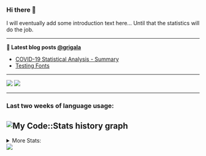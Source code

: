 ### Hi there 👋

I will eventually add some introduction text here... Until that the statistics will do the job. 

<!--
**grigala/grigala** is a ✨ _special_ ✨ repository because its `README.md` (this file) appears on your GitHub profile.

Here are some ideas to get you started:

- 🔭 I’m currently working on ...
- 🌱 I’m currently learning ...
- 👯 I’m looking to collaborate on ...
- 🤔 I’m looking for help with ...
- 💬 Ask me about ...
- 📫 How to reach me: ...
- 😄 Pronouns: ...
- ⚡ Fun fact: ...
-->

---

**📕 Latest blog posts [@grigala](https://grigala.github.io/blog/)**
<!-- BLOG-POST-LIST:START -->
- [COVID-19 Statistical Analysis - Summary](https://grigala.github.io/posts/2020/03/covid-19/)
- [Testing Fonts](https://grigala.github.io/posts/2019/12/testing-fonts/)
<!-- BLOG-POST-LIST:END -->

 ---
 
![](https://grigala-stats.vercel.app/api?username=grigala&count_private=true&show_icons=true&line_height=21&title_color=009930&icon_color=009930) ![](https://grigala-stats.vercel.app/api/top-langs/?username=grigala&layout=compact&title_color=009930)

<!-- images are not the same line
<p align = "center">
    <img src="https://github-readme-stats.vercel.app/api?username=grigala&count_private=true&show_icons=true&theme=dark&line_height=33" width="48%">
    <img src="https://github-readme-stats.vercel.app/api/top-langs/?username=grigala&layout=compact&theme=dark" width="48%">
</p> -->

---
### Last two weeks of language usage:

![My Code::Stats history graph](https://codestats-profile-readme.herokuapp.com/history-graph/grigala?max_languages=15)
---
<details>
<summary> More Stats: </summary>
  
<!--START_SECTION:waka-->
📊 **This Week I Spent My Time On** 

```text
⌚︎ Time Zone: Europe/Zurich

💬 Programming Languages: 
Java                     21 hrs 19 mins      █████████████████░░░░░░░░   69.25% 
Python                   3 hrs 21 mins       ██░░░░░░░░░░░░░░░░░░░░░░░   10.91% 
Asciidoc                 1 hr 19 mins        █░░░░░░░░░░░░░░░░░░░░░░░░   4.32% 
CSS                      1 hr 2 mins         ░░░░░░░░░░░░░░░░░░░░░░░░░   3.4% 
Scala                    59 mins             ░░░░░░░░░░░░░░░░░░░░░░░░░   3.24%

🔥 Editors: 
IntelliJ                 25 hrs 46 mins      █████████████████████░░░░   83.67% 
Vim                      2 hrs 41 mins       ██░░░░░░░░░░░░░░░░░░░░░░░   8.75% 
PyCharm                  1 hr 26 mins        █░░░░░░░░░░░░░░░░░░░░░░░░   4.7% 
VS Code                  53 mins             ░░░░░░░░░░░░░░░░░░░░░░░░░   2.88%

💻 Operating System: 
Mac                      27 hrs 43 mins      ██████████████████████░░░   90.01% 
Windows                  1 hr 51 mins        █░░░░░░░░░░░░░░░░░░░░░░░░   6.01% 
Linux                    1 hr 13 mins        █░░░░░░░░░░░░░░░░░░░░░░░░   3.98%

```

**I Mostly Code in Java** 

```text
Java                     6 repos             ████░░░░░░░░░░░░░░░░░░░░░   18.75% 
C++                      3 repos             ██░░░░░░░░░░░░░░░░░░░░░░░   9.38% 
Scala                    3 repos             ██░░░░░░░░░░░░░░░░░░░░░░░   9.38% 
Dart                     3 repos             ██░░░░░░░░░░░░░░░░░░░░░░░   9.38% 
Python                   2 repos             █░░░░░░░░░░░░░░░░░░░░░░░░   6.25%

```



<!--END_SECTION:waka-->

![My Code::Stats history graph](https://codestats-readme.wegfan.cn/history-graph/grigala)
---
</details>

<img src="https://komarev.com/ghpvc/?username=grigala&color=009930"/>

<!-- an additional pinned repositiroes -->
<!-- ![ReadMe Card](https://grigala-stats.vercel.app/api/pin/?username=grigala&repo=3DMMDepthFitting&title_color=008800) -->
